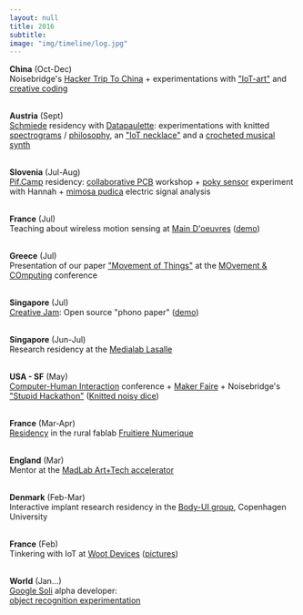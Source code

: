 ```yaml
---
layout: null
title: 2016
subtitle:
image: "img/timeline/log.jpg"
---
```


**China** (Oct-Dec) <br> Noisebridge's [Hacker Trip To China](http://noisebridge.net/wiki/NoisebridgeChinaTrip6) + experimentations with ["IoT-art"](https://github.com/honnet/invertedSpace#inverted-space) and [creative coding](https://github.com/honnet/creative_coding#javascript-creative-coding-experimentations)

<br> **Austria** (Sept) <br> [Schmiede](http://Schmiede.ca) residency with [Datapaulette](https://twitter.com/DataPaulette/status/779482112642670592): experimentations with knitted [spectrograms](https://twitter.com/DataPaulette/status/778210339804569601) / [philosophy](https://github.com/DataPaulette/asciimage#asciimage), an ["IoT necklace"](https://github.com/honnet/iNecklace#inecklace) and a [crocheted musical synth](https://github.com/DataPaulette/synth_crochet)

<br> **Slovenia** (Jul-Aug) <br> [Pif.Camp](http://pif.camp) residency: [collaborative PCB](https://www.instructables.com/id/Collaborative-PCB-Intro) workshop + [poky sensor](http://www.kobakant.at/DIY/?p=6188) experiment with Hannah + [mimosa pudica](https://goo.gl/photos/Doz5hGWo9kk1PBMT8) electric signal analysis

<br> **France** (Jul) <br> Teaching about wireless motion sensing at [Main D'oeuvres](http://mainsdoeuvres.org) ([demo](https://twitter.com/twiz_io/status/752752046093242368))

<br> **Greece** (Jul) <br> Presentation of our paper ["Movement of Things"](publications/MOCO16-MovementOfThings.pdf) at the [MOvement & COmputing](http://moco16.movementcomputing.org) conference

<br> **Singapore** (Jul) <br> [Creative Jam](https://www.meetup.com/Singapore-Creative-Coding-Meetup/events/232174088/): Open source "phono paper" ([demo](https://twitter.com/CedHon/status/749489149049057281))

<br> **Singapore** (Jun-Jul) <br> Research residency at the [Medialab Lasalle](http://medialab.lasalle.edu.sg)

<br> **USA - SF** (May) <br> [Computer-Human Interaction](http://chi2016.acm.org) conference + [Maker Faire](http://makerfaire.com/bay-area) + Noisebridge's ["Stupid Hackathon"](https://noisebridge.net/wiki/Stupid_Hackathon) ([Knitted noisy dice](https://github.com/honnet/DrDice#dr-dice))

<br> **France** (Mar-Apr) <br> [Residency](https://www.hackster.io/cedric/fructus-animalis-e95c9f) in the rural fablab [Fruitiere Numerique](http://lafruitierenumerique.com)

<br> **England** (Mar) <br> Mentor at the [MadLab Art+Tech accelerator](http://accelerator.madlab.org.uk/mentors)

<br> **Denmark** (Feb-Mar) <br> Interactive implant research residency in the [Body-UI group](http://www.body-ui.eu/?page_id=191), Copenhagen University

<br> **France** (Feb) <br> Tinkering with IoT at [Woot Devices](http://wootdevices.io) ([pictures](https://twitter.com/WootDevices/status/696004357259685888))

<br> **World** (Jan...) <br> [Google Soli](https://atap.google.com/soli) alpha developer: <br> [object recognition experimentation](https://docs.google.com/document/d/1NEUn1quCGB4rPi59NvH_akecWtJx4Xu02jDA6SbIqBY)

